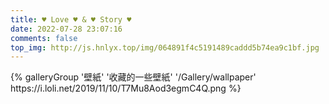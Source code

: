 ```yaml
---
title: ♥ Love ♥ & ♥ Story ♥
date: 2022-07-28 23:07:16
comments: false
top_img: http://js.hnlyx.top/img/064891f4c5191489caddd5b74ea9c1bf.jpg
---
```




<div class="gallery-group-main">
{% galleryGroup '壁紙' '收藏的一些壁紙' '/Gallery/wallpaper' https://i.loli.net/2019/11/10/T7Mu8Aod3egmC4Q.png %}
</div>


